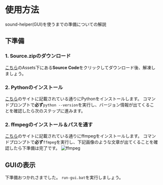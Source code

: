 # 使用方法
sound-helper(GUI)を使うまでの準備についての解説
## 下準備
### 1. Source.zipのダウンロード
[こちら](https://github.com/aiczk/sound-helper/releases/tag/v1.0)のAssets下にある**Source Code**をクリックしてダウンロード後、解凍しましょう。

### 2. Pythonのインストール
[こちら](https://prog-8.com/docs/python-env-win)のサイトに記載されている通りにPythonをインストールします。
コマンドプロンプトで**必ず**`python --version`を実行し、バージョン情報が出てくることを確認したら次のステップに進みます。

### 2. ffmpegのインストール＆パスを通す
[こちら](https://rikoubou.hatenablog.com/entry/2019/11/07/144533)のサイトに記載されている通りにffmpegをインストールします。
コマンドプロンプトで**必ず**`ffmpeg`を実行し、下記画像のような文章が出てくることを確認したら下準備は完了です。
![ffmpeg](https://cdn-ak.f.st-hatena.com/images/fotolife/r/rikoubou/20191107/20191107144324.png)

## GUIの表示
下準備おつかれさまでした。
`run-gui.bat`を実行しましょう。